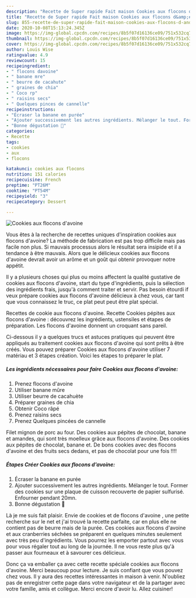 ```yaml
---
description: "Recette de Super rapide Fait maison Cookies aux flocons d&amp;#39;avoine"
title: "Recette de Super rapide Fait maison Cookies aux flocons d&amp;#39;avoine"
slug: 855-recette-de-super-rapide-fait-maison-cookies-aux-flocons-d-and-39-avoine
date: 2020-10-08T15:13:24.345Z
image: https://img-global.cpcdn.com/recipes/8b5f07d16136ce09/751x532cq70/cookies-aux-flocons-davoine-photo-principale-de-la-recette.jpg
thumbnail: https://img-global.cpcdn.com/recipes/8b5f07d16136ce09/751x532cq70/cookies-aux-flocons-davoine-photo-principale-de-la-recette.jpg
cover: https://img-global.cpcdn.com/recipes/8b5f07d16136ce09/751x532cq70/cookies-aux-flocons-davoine-photo-principale-de-la-recette.jpg
author: Louis Wise
ratingvalue: 4.9
reviewcount: 15
recipeingredient:
- " flocons davoine"
- " banane mre"
- " beurre de cacahute"
- " graines de chia"
- " Coco rp"
- " raisins secs"
- " Quelques pinces de cannelle"
recipeinstructions:
- "Écraser la banane en purée"
- "Ajouter successivement les autres ingrédients. Mélanger le tout. Former des cookies sur une plaque de cuisson recouverte de papier sulfurisé. Enfourner pendant 20mn."
- "Bonne dégustation 🤗"
categories:
- Recette
tags:
- cookies
- aux
- flocons

katakunci: cookies aux flocons 
nutrition: 151 calories
recipecuisine: French
preptime: "PT26M"
cooktime: "PT54M"
recipeyield: "3"
recipecategory: Dessert

---
```



![Cookies aux flocons d&#39;avoine](https://img-global.cpcdn.com/recipes/8b5f07d16136ce09/751x532cq70/cookies-aux-flocons-davoine-photo-principale-de-la-recette.jpg)

Vous êtes à la recherche de recettes uniques d'inspiration cookies aux flocons d&#39;avoine? La méthode de fabrication est pas trop difficile mais pas facile non plus. Si mauvais processus alors le résultat sera insipide et il a tendance à être mauvais. Alors que le délicieux cookies aux flocons d&#39;avoine devrait avoir un arôme et un goût qui obtenir provoquer notre appétit.

Il y a plusieurs choses qui plus ou moins affectent la qualité gustative de cookies aux flocons d&#39;avoine, start du type d'ingrédients, puis la sélection des ingrédients frais, jusqu'à comment traiter et servir. Pas besoin étourdi if veux prépare cookies aux flocons d&#39;avoine délicieux à chez vous, car tant que vous connaissez le truc, ce plat peut peut être plat spécial.

Recettes de cookie aux flocons d&#39;avoine. Recette Cookies pépites aux flocons d&#39;avoine : découvrez les ingrédients, ustensiles et étapes de préparation. Les flocons d&#39;avoine donnent un croquant sans pareil.


Ci-dessous il y a quelques trucs et astuces pratiques qui peuvent être appliqués au traitement cookies aux flocons d&#39;avoine qui sont prêts à être créés. Vous pouvez préparer Cookies aux flocons d&#39;avoine utiliser 7 matériau et 3 étapes création. Voici les étapes to préparer le plat.

<!--inarticleads1-->

##### Les ingrédients nécessaires pour faire Cookies aux flocons d&#39;avoine:

1. Prenez  flocons d&#39;avoine
1. Utiliser  banane mûre
1. Utiliser  beurre de cacahuète
1. Préparer  graines de chia
1. Obtenir  Coco râpé
1. Prenez  raisins secs
1. Prenez  Quelques pincées de cannelle


Filet mignon de porc au four. Des cookies aux pépites de chocolat, banane et amandes, qui sont très moelleux grâce aux flocons d&#39;avoine. Des cookies aux pépites de chocolat, banane et. De bons cookies avec des flocons d&#39;avoine et des fruits secs dedans, et pas de chocolat pour une fois !!!! 

<!--inarticleads2-->

##### Étapes Créer Cookies aux flocons d&#39;avoine:

1. Écraser la banane en purée
1. Ajouter successivement les autres ingrédients. Mélanger le tout. Former des cookies sur une plaque de cuisson recouverte de papier sulfurisé. Enfourner pendant 20mn.
1. Bonne dégustation 🤗


Là je me suis fait plaisir. Envie de cookies et de flocons d&#39;avoine , une petite recherche sur le net et j&#39;ai trouvé la recette parfaite, car en plus elle ne contient pas de beurre mais de la purée. Ces cookies aux flocons d&#39;avoine et aux cranberries séchées se préparent en quelques minutes seulement avec très peu d&#39;ingrédients. Vous pourrez les emporter partout avec vous pour vous régaler tout au long de la journée. Il ne vous reste plus qu&#39;à passer aux fourneaux et à savourer ces délicieux. 


Donc ça va emballer ça avec cette recette spéciale cookies aux flocons d&#39;avoine. Merci beaucoup pour lecture. Je suis confiant que vous pouvez chez vous. Il y aura des recettes  intéressantes in maison à venir. N'oubliez pas de enregistrer cette page dans votre navigateur et de la partager avec votre famille, amis et collègue. Merci encore d'avoir lu. Allez cuisiner!
